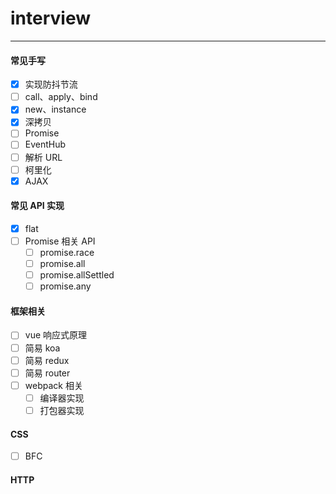# interview

---

#### 常见手写

-   [x] 实现防抖节流
-   [ ] call、apply、bind
-   [x] new、instance
-   [x] 深拷贝
-   [ ] Promise
-   [ ] EventHub
-   [ ] 解析 URL
-   [ ] 柯里化
-   [x] AJAX

#### 常见 API 实现

-   [x] flat
-   [ ] Promise 相关 API
    -   [ ] promise.race
    -   [ ] promise.all
    -   [ ] promise.allSettled
    -   [ ] promise.any

#### 框架相关

-   [ ] vue 响应式原理
-   [ ] 简易 koa
-   [ ] 简易 redux
-   [ ] 简易 router
-   [ ] webpack 相关
    -   [ ] 编译器实现
    -   [ ] 打包器实现

#### CSS

-   [ ] BFC

#### HTTP
